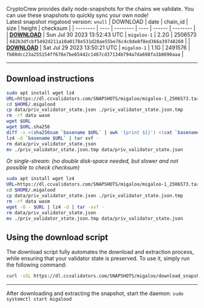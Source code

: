 CryptoCrew provides daily node-snapshots for the chains we validate. You can use these snapshots to quickly sync your own node!  
Latest snapshot migalood version: `vnull`
| DOWNLOAD | date | chain_id | size | height | checksum |
| -------- | ---- | -------- | ---- | ------ | -------- |
| **[DOWNLOAD](https://dl.ccvalidators.com/SNAPSHOTS/$CHAIN_NAME/migaloo-1_2506573.tar.lz4)** | Sun Jul 30 2023 13:52:43 UTC | `migaloo-1` | 2.2G | 2506573 | `682b3dfcbf5492d211a10a0178e531d28ae55be76c4c8de8f8ed366a39748260` |
| **[DOWNLOAD](https://dl.ccvalidators.com/SNAPSHOTS/$CHAIN_NAME/migaloo-1_2491576.tar.lz4)** | Sat Jul 29 2023 13:50:21 UTC | `migaloo-1` | 1.1G | 2491576 | `fb00dcc23a255154ff676e7be65442c1467cd37134b794a7da698fa1b8690aaa` |
 
---
## Download instructions
 
```sh
sudo apt install wget lz4
URL=https://dl.ccvalidators.com/SNAPSHOTS/migaloo/migaloo-1_2506573.tar.lz4
cd $HOME/.migalood
cp data/priv_validator_state.json ./priv_validator_state.json.tmp
rm -rf data wasm
wget $URL
wget $URL.sha256
diff -s <(sha256sum `basename $URL` | awk '{print $1}') <(cat `basename $URL`.sha256)
lz4 -d `basename $URL` | tar xvf -
rm data/priv_validator_state.json
mv ./priv_validator_state.json.tmp data/priv_validator_state.json
```
*Or single-stream: (no double disk-space needed, but slower and not possible to check checksum)*
```sh
sudo apt install wget lz4
URL=https://dl.ccvalidators.com/SNAPSHOTS/migaloo/migaloo-1_2506573.tar.lz4
cd $HOME/.migalood
cp data/priv_validator_state.json ./priv_validator_state.json.tmp
rm -rf data wasm
wget -O - $URL | lz4 -d | tar -xvf -
rm data/priv_validator_state.json
mv ./priv_validator_state.json.tmp data/priv_validator_state.json
```
## Using the download script
 
The download script fully automates the download and extraction process, while ensuring that your validator state is preserved. To use it, simply run the following command:
 
```sh
curl -sSL https://dl.ccvalidators.com/SNAPSHOTS/migaloo/download_snapshot.sh | bash
```
---
After downloading and extracting the snapshot, start the daemon: `sudo systemctl start migalood`
